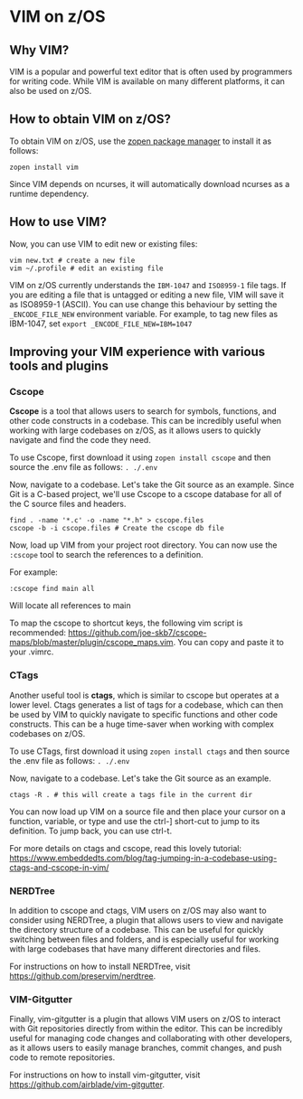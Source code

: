 # VIM on z/OS

## Why VIM?
VIM is a popular and powerful text editor that is often used by programmers for writing code. While VIM is available on many different platforms, it can also be used on z/OS.

## How to obtain VIM on z/OS?
To obtain VIM on z/OS, use the [zopen package manager](https://zosopentools.github.io/meta/#/Guides/ThePackageManager) to install it as follows:
```
zopen install vim
```
Since VIM depends on ncurses, it will automatically download ncurses as a runtime dependency.

## How to use VIM?

Now, you can use VIM to edit new or existing files:
```
vim new.txt # create a new file
vim ~/.profile # edit an existing file
```

VIM on z/OS currently understands the `IBM-1047` and `ISO8959-1` file tags. If you are editing a file that is untagged or editing a new file, VIM will save it as ISO8959-1 (ASCII). You can use change this behaviour by setting the `_ENCODE_FILE_NEW` environment variable. For example, to tag new files as IBM-1047, set `export _ENCODE_FILE_NEW=IBM=1047`

## Improving your VIM experience with various tools and plugins

### Cscope
**Cscope** is a tool that allows users to search for symbols, functions, and other code constructs in a codebase. This can be incredibly useful when working with large codebases on z/OS, as it allows users to quickly navigate and find the code they need.

To use Cscope, first download it using `zopen install cscope` and then source the .env file as follows: `. ./.env`

Now, navigate to a codebase. Let's take the Git source as an example. Since Git is a C-based project, we'll use Cscope to a cscope database for all of the C source files and headers.
```
find . -name '*.c' -o -name "*.h" > cscope.files
cscope -b -i cscope.files # Create the cscope db file
```

Now, load up VIM from your project root directory. You can now use the `:cscope` tool to search the references to a definition.

For example:
```
:cscope find main all
```
Will locate all references to main

To map the cscope to shortcut keys, the following vim script is recommended: https://github.com/joe-skb7/cscope-maps/blob/master/plugin/cscope_maps.vim. You can copy and paste it to your .vimrc.

### CTags
Another useful tool is **ctags**, which is similar to cscope but operates at a lower level. Ctags generates a list of tags for a codebase, which can then be used by VIM to quickly navigate to specific functions and other code constructs. This can be a huge time-saver when working with complex codebases on z/OS.

To use CTags, first download it using `zopen install ctags` and then source the .env file as follows: `. ./.env`

Now, navigate to a codebase. Let's take the Git source as an example.
```
ctags -R . # this will create a tags file in the current dir
```

You can now load up VIM on a source file and then place your cursor on a function, variable, or type and use the ctrl-] short-cut to jump to its definition. To jump back, you can use ctrl-t.

For more details on ctags and cscope, read this lovely tutorial: https://www.embeddedts.com/blog/tag-jumping-in-a-codebase-using-ctags-and-cscope-in-vim/

### NERDTree
In addition to cscope and ctags, VIM users on z/OS may also want to consider using NERDTree, a plugin that allows users to view and navigate the directory structure of a codebase. This can be useful for quickly switching between files and folders, and is especially useful for working with large codebases that have many different directories and files.

For instructions on how to install NERDTree, visit https://github.com/preservim/nerdtree.

### VIM-Gitgutter
Finally, vim-gitgutter is a plugin that allows VIM users on z/OS to interact with Git repositories directly from within the editor. This can be incredibly useful for managing code changes and collaborating with other developers, as it allows users to easily manage branches, commit changes, and push code to remote repositories.

For instructions on how to install vim-gitgutter, visit https://github.com/airblade/vim-gitgutter.
